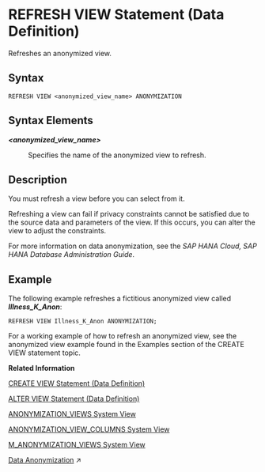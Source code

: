 <!-- loio81e15837ac7249938e05e346c391ead5 -->

# REFRESH VIEW Statement \(Data Definition\)

Refreshes an anonymized view.



<a name="loio81e15837ac7249938e05e346c391ead5__section_twq_nnw_sfb"/>

## Syntax

```
REFRESH VIEW <anonymized_view_name> ANONYMIZATION
```



<a name="loio81e15837ac7249938e05e346c391ead5__section_efr_nnw_sfb"/>

## Syntax Elements


<dl>
<dt><b>

*<anonymized\_view\_name\>*

</b></dt>
<dd>

Specifies the name of the anonymized view to refresh.



</dd>
</dl>



<a name="loio81e15837ac7249938e05e346c391ead5__section_zmr_nnw_sfb"/>

## Description

You must refresh a view before you can select from it.

Refreshing a view can fail if privacy constraints cannot be satisfied due to the source data and parameters of the view. If this occurs, you can alter the view to adjust the constraints.

For more information on data anonymization, see the *SAP HANA Cloud, SAP HANA Database Administration Guide*.



<a name="loio81e15837ac7249938e05e346c391ead5__section_cl4_mtb_vfb"/>

## Example

The following example refreshes a fictitious anonymized view called ***Illness\_K\_Anon***:

```
REFRESH VIEW Illness_K_Anon ANONYMIZATION;
```

For a working example of how to refresh an anonymized view, see the anonymized view example found in the Examples section of the CREATE VIEW statement topic.

**Related Information**  


[CREATE VIEW Statement \(Data Definition\)](create-view-statement-data-definition-20d5fa9.md "Creates a view on the database.")

[ALTER VIEW Statement \(Data Definition\)](alter-view-statement-data-definition-3bc8951.md "Alters the definition, restrictions, or options on a view.")

[ANONYMIZATION\_VIEWS System View](../../020-System-Views-Reference/021-System-Views/anonymization-views-system-view-2992220.md "Provides information about anonymized views in the SAP HANA database.")

[ANONYMIZATION\_VIEW\_COLUMNS System View](../../020-System-Views-Reference/021-System-Views/anonymization-view-columns-system-view-ee12fae.md "Provides information about the anonymized columns in SAP HANA database.")

[M\_ANONYMIZATION\_VIEWS System View](../../020-System-Views-Reference/022-Monitoring-Views/m-anonymization-views-system-view-6a44772.md "Provides runtime information about anonymized views.")

[Data Anonymization](https://help.sap.com/viewer/c82f8d6a84c147f8b78bf6416dae7290/2023_2_QRC/en-US/6cf9d55f4d3d45b0bcdb41756d86629f.html "Anonymization methods available in the SAP HANA Cloud, SAP HANA database allow you to gain statistically valid insights from your data while protecting the privacy of individuals.") :arrow_upper_right:

